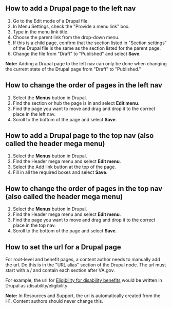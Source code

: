 ## How to add a Drupal page to the left nav

1. Go to the Edit mode of a Drupal file. 
2. In Menu Settings, check the "Provide a menu link" box.
3. Type in the menu link title.
4. Choose the parent link from the drop-down menu. 
5. If this is a child page, confirm that the section listed in "Section settings" of the Drupal file is the same as the section listed for the parent page.
6. Change the file from "Draft" to "Published" and select **Save**.

**Note:** Adding a Drupal page to the left nav can only be done when changing the current state of the Drupal page from "Draft" to "Published."

## How to change the order of pages in the left nav
1. Select the **Menus** button in Drupal.
2. Find the section or hub the page is in and select **Edit menu**.
3. Find the page you want to move and drag and drop it to the correct place in the left nav.
4. Scroll to the bottom of the page and select **Save**.
 
## How to add a Drupal page to the top nav (also called the header mega menu)
1. Select the **Menus** button in Drupal.
2. Find the Header mega menu and select **Edit menu**.
3. Select the Add link button at the top of the page.
4. Fill in all the required boxes and select **Save**.

## How to change the order of pages in the top nav (also called the header mega menu)
1. Select the **Menus** button in Drupal. 
2. Find the Header mega menu and select **Edit menu**.
3. Find the page you want to move and drag and drop it to the correct place in the top nav.
4. Scroll to the bottom of the page and select **Save**.

## How to set the url for a Drupal page

For root-level and benefit pages, a content author needs to manually add the url. Do this is in the "URL alias" section of the Drupal node. 
The url must start with a / and contain each section after VA.gov. 

For example, the url for [Eligibility for disability benefits](https://www.va.gov/disability/eligibility/) would be written in Drupal as /disability/eligibility

**Note:** In Resources and Support, the url is automatically created from the H1. Content authors should never change this.
